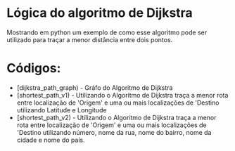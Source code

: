 # Lógica do algoritmo de Dijkstra

Mostrando em python um exemplo de como esse algoritmo pode ser utilizado para traçar a menor distância entre dois pontos.

# Códigos:
- [dijkstra_path_graph) - Gráfo do Algoritmo de Dijkstra
- [shortest_path_v1) - Utilizando o Algoritmo de Dijkstra traça a menor rota entre localização de 'Origem' e uma ou mais localizações de 'Destino utilizando Latitude e Longitude
- [shortest_path_v2) - Utilizando o Algoritmo de Dijkstra traça a menor rota entre localização de 'Origem' e uma ou mais localizações de 'Destino utilizando número, nome da rua, nome do bairro, nome da cidade e nome do país.

